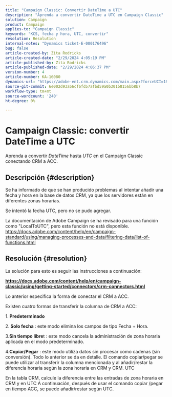 ```yaml
---
title: "Campaign Classic: Convertir DateTime a UTC"
description: "Aprenda a convertir DateTime a UTC en Campaign Classic"
solution: Campaign
product: Campaign
applies-to: "Campaign Classic"
keywords: "KCS, fecha y hora, UTC, convertir"
resolution: Resolution
internal-notes: "Dynamics ticket-E-000176496"
bug: false
article-created-by: Zita Rodricks
article-created-date: "2/29/2024 4:05:19 PM"
article-published-by: Zita Rodricks
article-published-date: "2/29/2024 4:06:37 PM"
version-number: 4
article-number: KA-16080
dynamics-url: "https://adobe-ent.crm.dynamics.com/main.aspx?forceUCI=1&pagetype=entityrecord&etn=knowledgearticle&id=dcffda52-1cd7-ee11-9078-000d3a3110f0"
source-git-commit: 6e002d93a56cf6fd57afbd59a0b301b8156bb8b7
workflow-type: tm+mt
source-wordcount: '240'
ht-degree: 0%

---
```


# Campaign Classic: convertir DateTime a UTC


Aprenda a convertir *DateTime* hasta *UTC* en el Campaign Classic conectando CRM a ACC.

## Descripción {#description}


Se ha informado de que se han producido problemas al intentar añadir una fecha y hora en la base de datos CRM, ya que los servidores están en diferentes zonas horarias.

Se intentó la fecha UTC, pero no se pudo agregar.

La documentación de Adobe Campaign se ha revisado para una función como &quot;LocalToUTC&quot;, pero esta función no está disponible.
https://docs.adobe.com/content/help/en/campaign-standard/using/managing-processes-and-data/filtering-data/list-of-functions.html


## Resolución {#resolution}


La solución para esto es seguir las instrucciones a continuación:

<u><b>https://docs.adobe.com/content/help/en/campaign-classic/using/getting-started/connectors/crm-connectors.html </b></u>

Lo anterior especifica la forma de conectar el CRM a ACC.

Existen cuatro formas de transferir la columna de CRM a ACC:

1.<b> Predeterminado </b>

2.<b> Solo fecha</b> : este modo elimina los campos de tipo Fecha + Hora.

3.<b>Sin tiempo libre</b>t : este modo cancela la administración de zona horaria aplicada en el modo predeterminado.

4.<b>Copiar/Pegar</b> : este modo utiliza datos sin procesar como cadenas (sin conversión). Todo lo anterior se da en detalle. El comando copiar/pegar se puede utilizar al transferir la columna mencionada y al añadir/restar la diferencia horaria según la zona horaria en CRM y CRM. UTC

En la tabla CRM, calcule la diferencia entre las entradas de zona horaria en CRM y en UTC A continuación, después de usar el comando copiar /pegar en tiempo ACC, se puede añadir/restar según UTC.

